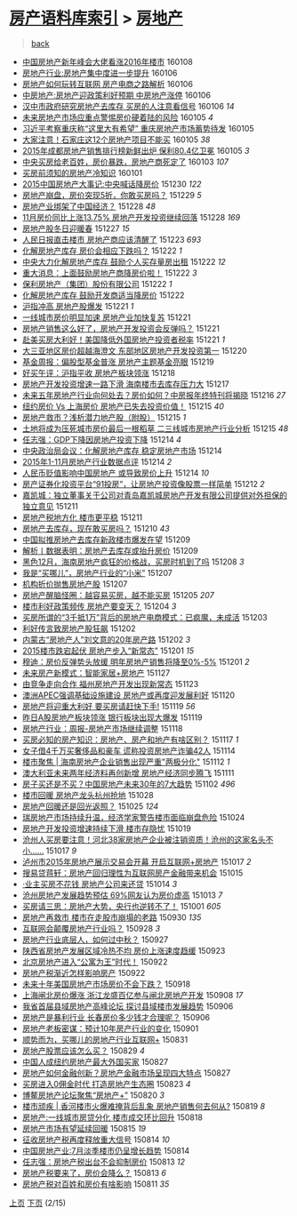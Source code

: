[房产语料库索引](../../README.md)  > [房地产](房地产.md)
====
> [back](../README.md)

- [中国房地产新年峰会大佬看涨2016年楼市](http://jkwz.applinzi.com/ittc/6784813726708532229.html#%E4%B8%AD%E5%9B%BD%E6%88%BF%E5%9C%B0%E4%BA%A7%E6%96%B0%E5%B9%B4%E5%B3%B0%E4%BC%9A%E5%A4%A7%E4%BD%AC%E7%9C%8B%E6%B6%A82016%E5%B9%B4%E6%A5%BC%E5%B8%82) 160108  
- [房地产行业:房地产集中度进一步提升](http://jkwz.applinzi.com/ittc/6784227848017675269.html#%E6%88%BF%E5%9C%B0%E4%BA%A7%E8%A1%8C%E4%B8%9A%3A%E6%88%BF%E5%9C%B0%E4%BA%A7%E9%9B%86%E4%B8%AD%E5%BA%A6%E8%BF%9B%E4%B8%80%E6%AD%A5%E6%8F%90%E5%8D%87) 160106  
- [房地产如何玩转互联网 房产电商之路解析](http://jkwz.applinzi.com/ittc/6784222590881235972.html#%E6%88%BF%E5%9C%B0%E4%BA%A7%E5%A6%82%E4%BD%95%E7%8E%A9%E8%BD%AC%E4%BA%92%E8%81%94%E7%BD%91+%E6%88%BF%E4%BA%A7%E7%94%B5%E5%95%86%E4%B9%8B%E8%B7%AF%E8%A7%A3%E6%9E%90) 160106  
- [中房地产:房地产迎政策利好预期 中房地产涨停](http://jkwz.applinzi.com/ittc/6784220746335388677.html#%E4%B8%AD%E6%88%BF%E5%9C%B0%E4%BA%A7%3A%E6%88%BF%E5%9C%B0%E4%BA%A7%E8%BF%8E%E6%94%BF%E7%AD%96%E5%88%A9%E5%A5%BD%E9%A2%84%E6%9C%9F+%E4%B8%AD%E6%88%BF%E5%9C%B0%E4%BA%A7%E6%B6%A8%E5%81%9C) 160106  
- [汉中市政府研究房地产去库存 买房的人注意看信号](http://jkwz.applinzi.com/ittc/6784114710601532420.html#%E6%B1%89%E4%B8%AD%E5%B8%82%E6%94%BF%E5%BA%9C%E7%A0%94%E7%A9%B6%E6%88%BF%E5%9C%B0%E4%BA%A7%E5%8E%BB%E5%BA%93%E5%AD%98+%E4%B9%B0%E6%88%BF%E7%9A%84%E4%BA%BA%E6%B3%A8%E6%84%8F%E7%9C%8B%E4%BF%A1%E5%8F%B7) 160106 *14* 
- [未来房地产市场应重点警惕房价硬着陆的风险](http://jkwz.applinzi.com/ittc/6783940605810050052.html#%E6%9C%AA%E6%9D%A5%E6%88%BF%E5%9C%B0%E4%BA%A7%E5%B8%82%E5%9C%BA%E5%BA%94%E9%87%8D%E7%82%B9%E8%AD%A6%E6%83%95%E6%88%BF%E4%BB%B7%E7%A1%AC%E7%9D%80%E9%99%86%E7%9A%84%E9%A3%8E%E9%99%A9) 160105 *4* 
- [习近平考察重庆称“这里大有希望” 重庆房地产市场蓄势待发](http://jkwz.applinzi.com/ittc/6783926070764110853.html#%E4%B9%A0%E8%BF%91%E5%B9%B3%E8%80%83%E5%AF%9F%E9%87%8D%E5%BA%86%E7%A7%B0%E2%80%9C%E8%BF%99%E9%87%8C%E5%A4%A7%E6%9C%89%E5%B8%8C%E6%9C%9B%E2%80%9D+%E9%87%8D%E5%BA%86%E6%88%BF%E5%9C%B0%E4%BA%A7%E5%B8%82%E5%9C%BA%E8%93%84%E5%8A%BF%E5%BE%85%E5%8F%91) 160105  
- [大家注意！石家庄这12个房地产项目不能买](http://jkwz.applinzi.com/ittc/6783880711190873093.html#%E5%A4%A7%E5%AE%B6%E6%B3%A8%E6%84%8F%EF%BC%81%E7%9F%B3%E5%AE%B6%E5%BA%84%E8%BF%9912%E4%B8%AA%E6%88%BF%E5%9C%B0%E4%BA%A7%E9%A1%B9%E7%9B%AE%E4%B8%8D%E8%83%BD%E4%B9%B0) 160105 *38* 
- [2015年成都房地产销售排行榜新鲜出炉 保利80.4亿卫冕](http://jkwz.applinzi.com/ittc/6783858123853005829.html#2015%E5%B9%B4%E6%88%90%E9%83%BD%E6%88%BF%E5%9C%B0%E4%BA%A7%E9%94%80%E5%94%AE%E6%8E%92%E8%A1%8C%E6%A6%9C%E6%96%B0%E9%B2%9C%E5%87%BA%E7%82%89+%E4%BF%9D%E5%88%A980.4%E4%BA%BF%E5%8D%AB%E5%86%95) 160105 *3* 
- [中央买房给老百姓，房价暴跌，房地产商死定了](http://jkwz.applinzi.com/ittc/6783004222815732741.html#%E4%B8%AD%E5%A4%AE%E4%B9%B0%E6%88%BF%E7%BB%99%E8%80%81%E7%99%BE%E5%A7%93%EF%BC%8C%E6%88%BF%E4%BB%B7%E6%9A%B4%E8%B7%8C%EF%BC%8C%E6%88%BF%E5%9C%B0%E4%BA%A7%E5%95%86%E6%AD%BB%E5%AE%9A%E4%BA%86) 160103 *107* 
- [买房前须知的房地产冷知识](http://jkwz.applinzi.com/ittc/6782334685028025349.html#%E4%B9%B0%E6%88%BF%E5%89%8D%E9%A1%BB%E7%9F%A5%E7%9A%84%E6%88%BF%E5%9C%B0%E4%BA%A7%E5%86%B7%E7%9F%A5%E8%AF%86) 160101  
- [2015中国房地产大事记:中央喊话降房价](http://jkwz.applinzi.com/ittc/6781614540563416068.html#2015%E4%B8%AD%E5%9B%BD%E6%88%BF%E5%9C%B0%E4%BA%A7%E5%A4%A7%E4%BA%8B%E8%AE%B0%3A%E4%B8%AD%E5%A4%AE%E5%96%8A%E8%AF%9D%E9%99%8D%E6%88%BF%E4%BB%B7) 151230 *122* 
- [房地产崩盘，房价突现5折，你敢买房吗？](http://jkwz.applinzi.com/ittc/6781217894943949828.html#%E6%88%BF%E5%9C%B0%E4%BA%A7%E5%B4%A9%E7%9B%98%EF%BC%8C%E6%88%BF%E4%BB%B7%E7%AA%81%E7%8E%B05%E6%8A%98%EF%BC%8C%E4%BD%A0%E6%95%A2%E4%B9%B0%E6%88%BF%E5%90%97%EF%BC%9F) 151229 *5* 
- [房地产业绑架了中国经济？](http://jkwz.applinzi.com/ittc/6780883914453419012.html#%E6%88%BF%E5%9C%B0%E4%BA%A7%E4%B8%9A%E7%BB%91%E6%9E%B6%E4%BA%86%E4%B8%AD%E5%9B%BD%E7%BB%8F%E6%B5%8E%EF%BC%9F) 151228 *48* 
- [11月房价同比上涨13.75% 房地产开发投资继续回落](http://jkwz.applinzi.com/ittc/6780817979386364933.html#11%E6%9C%88%E6%88%BF%E4%BB%B7%E5%90%8C%E6%AF%94%E4%B8%8A%E6%B6%A813.75%25+%E6%88%BF%E5%9C%B0%E4%BA%A7%E5%BC%80%E5%8F%91%E6%8A%95%E8%B5%84%E7%BB%A7%E7%BB%AD%E5%9B%9E%E8%90%BD) 151228 *169* 
- [房地产股冬日迎暖春](http://jkwz.applinzi.com/ittc/6780492957400695812.html#%E6%88%BF%E5%9C%B0%E4%BA%A7%E8%82%A1%E5%86%AC%E6%97%A5%E8%BF%8E%E6%9A%96%E6%98%A5) 151227 *15* 
- [人民日报直击楼市 房地产商应该清醒了](http://jkwz.applinzi.com/ittc/6778933913489769477.html#%E4%BA%BA%E6%B0%91%E6%97%A5%E6%8A%A5%E7%9B%B4%E5%87%BB%E6%A5%BC%E5%B8%82+%E6%88%BF%E5%9C%B0%E4%BA%A7%E5%95%86%E5%BA%94%E8%AF%A5%E6%B8%85%E9%86%92%E4%BA%86) 151223 *693* 
- [化解房地产库存  房价会相应下跌吗？](http://jkwz.applinzi.com/ittc/6778752739484107780.html#%E5%8C%96%E8%A7%A3%E6%88%BF%E5%9C%B0%E4%BA%A7%E5%BA%93%E5%AD%98++%E6%88%BF%E4%BB%B7%E4%BC%9A%E7%9B%B8%E5%BA%94%E4%B8%8B%E8%B7%8C%E5%90%97%EF%BC%9F) 151222 *1* 
- [中央大力化解房地产库存 鼓励个人买存量房出租](http://jkwz.applinzi.com/ittc/6778622187615552517.html#%E4%B8%AD%E5%A4%AE%E5%A4%A7%E5%8A%9B%E5%8C%96%E8%A7%A3%E6%88%BF%E5%9C%B0%E4%BA%A7%E5%BA%93%E5%AD%98+%E9%BC%93%E5%8A%B1%E4%B8%AA%E4%BA%BA%E4%B9%B0%E5%AD%98%E9%87%8F%E6%88%BF%E5%87%BA%E7%A7%9F) 151222 *12* 
- [重大消息：上面鼓励房地产商降房价啦！](http://jkwz.applinzi.com/ittc/6778580686151877637.html#%E9%87%8D%E5%A4%A7%E6%B6%88%E6%81%AF%EF%BC%9A%E4%B8%8A%E9%9D%A2%E9%BC%93%E5%8A%B1%E6%88%BF%E5%9C%B0%E4%BA%A7%E5%95%86%E9%99%8D%E6%88%BF%E4%BB%B7%E5%95%A6%EF%BC%81) 151222 *3* 
- [保利房地产（集团）股份有限公司](http://jkwz.applinzi.com/ittc/6778513199704048644.html#%E4%BF%9D%E5%88%A9%E6%88%BF%E5%9C%B0%E4%BA%A7%EF%BC%88%E9%9B%86%E5%9B%A2%EF%BC%89%E8%82%A1%E4%BB%BD%E6%9C%89%E9%99%90%E5%85%AC%E5%8F%B8) 151222 *1* 
- [化解房地产库存 鼓励开发商适当降房价](http://jkwz.applinzi.com/ittc/6778501384790082565.html#%E5%8C%96%E8%A7%A3%E6%88%BF%E5%9C%B0%E4%BA%A7%E5%BA%93%E5%AD%98+%E9%BC%93%E5%8A%B1%E5%BC%80%E5%8F%91%E5%95%86%E9%80%82%E5%BD%93%E9%99%8D%E6%88%BF%E4%BB%B7) 151222  
- [沪指冲高 房地产股爆发](http://jkwz.applinzi.com/ittc/6778279312298083332.html#%E6%B2%AA%E6%8C%87%E5%86%B2%E9%AB%98+%E6%88%BF%E5%9C%B0%E4%BA%A7%E8%82%A1%E7%88%86%E5%8F%91) 151221 *1* 
- [一线城市房价明显加速 房地产业加快复苏](http://jkwz.applinzi.com/ittc/6778310192211166212.html#%E4%B8%80%E7%BA%BF%E5%9F%8E%E5%B8%82%E6%88%BF%E4%BB%B7%E6%98%8E%E6%98%BE%E5%8A%A0%E9%80%9F+%E6%88%BF%E5%9C%B0%E4%BA%A7%E4%B8%9A%E5%8A%A0%E5%BF%AB%E5%A4%8D%E8%8B%8F) 151221  
- [房地产销售这么好了，房地产开发投资会反弹吗？](http://jkwz.applinzi.com/ittc/6778235426032845829.html#%E6%88%BF%E5%9C%B0%E4%BA%A7%E9%94%80%E5%94%AE%E8%BF%99%E4%B9%88%E5%A5%BD%E4%BA%86%EF%BC%8C%E6%88%BF%E5%9C%B0%E4%BA%A7%E5%BC%80%E5%8F%91%E6%8A%95%E8%B5%84%E4%BC%9A%E5%8F%8D%E5%BC%B9%E5%90%97%EF%BC%9F) 151221  
- [赴美买房大利好！美国降低外国房地产投资者税率](http://jkwz.applinzi.com/ittc/6778188925395010564.html#%E8%B5%B4%E7%BE%8E%E4%B9%B0%E6%88%BF%E5%A4%A7%E5%88%A9%E5%A5%BD%EF%BC%81%E7%BE%8E%E5%9B%BD%E9%99%8D%E4%BD%8E%E5%A4%96%E5%9B%BD%E6%88%BF%E5%9C%B0%E4%BA%A7%E6%8A%95%E8%B5%84%E8%80%85%E7%A8%8E%E7%8E%87) 151221 *1* 
- [大三亚地区房价超越海澄文 东部地区房地产开发投资第一](http://jkwz.applinzi.com/ittc/6777988653272007685.html#%E5%A4%A7%E4%B8%89%E4%BA%9A%E5%9C%B0%E5%8C%BA%E6%88%BF%E4%BB%B7%E8%B6%85%E8%B6%8A%E6%B5%B7%E6%BE%84%E6%96%87+%E4%B8%9C%E9%83%A8%E5%9C%B0%E5%8C%BA%E6%88%BF%E5%9C%B0%E4%BA%A7%E5%BC%80%E5%8F%91%E6%8A%95%E8%B5%84%E7%AC%AC%E4%B8%80) 151220  
- [基金周报：偏股型基金普涨 房地产主题基金亮眼](http://jkwz.applinzi.com/ittc/6777450890806166532.html#%E5%9F%BA%E9%87%91%E5%91%A8%E6%8A%A5%EF%BC%9A%E5%81%8F%E8%82%A1%E5%9E%8B%E5%9F%BA%E9%87%91%E6%99%AE%E6%B6%A8+%E6%88%BF%E5%9C%B0%E4%BA%A7%E4%B8%BB%E9%A2%98%E5%9F%BA%E9%87%91%E4%BA%AE%E7%9C%BC) 151219  
- [好买午评：沪指平收 房地产板块领涨](http://jkwz.applinzi.com/ittc/6777118256376841221.html#%E5%A5%BD%E4%B9%B0%E5%8D%88%E8%AF%84%EF%BC%9A%E6%B2%AA%E6%8C%87%E5%B9%B3%E6%94%B6+%E6%88%BF%E5%9C%B0%E4%BA%A7%E6%9D%BF%E5%9D%97%E9%A2%86%E6%B6%A8) 151218  
- [房地产开发投资增速一路下滑 海南楼市去库存压力大](http://jkwz.applinzi.com/ittc/6776726521318474757.html#%E6%88%BF%E5%9C%B0%E4%BA%A7%E5%BC%80%E5%8F%91%E6%8A%95%E8%B5%84%E5%A2%9E%E9%80%9F%E4%B8%80%E8%B7%AF%E4%B8%8B%E6%BB%91+%E6%B5%B7%E5%8D%97%E6%A5%BC%E5%B8%82%E5%8E%BB%E5%BA%93%E5%AD%98%E5%8E%8B%E5%8A%9B%E5%A4%A7) 151217  
- [未来五年房地产行业向何处去？房价如何？中房报年终特刊将揭晓](http://jkwz.applinzi.com/ittc/6776451492475307012.html#%E6%9C%AA%E6%9D%A5%E4%BA%94%E5%B9%B4%E6%88%BF%E5%9C%B0%E4%BA%A7%E8%A1%8C%E4%B8%9A%E5%90%91%E4%BD%95%E5%A4%84%E5%8E%BB%EF%BC%9F%E6%88%BF%E4%BB%B7%E5%A6%82%E4%BD%95%EF%BC%9F%E4%B8%AD%E6%88%BF%E6%8A%A5%E5%B9%B4%E7%BB%88%E7%89%B9%E5%88%8A%E5%B0%86%E6%8F%AD%E6%99%93) 151216 *27* 
- [纽约房价 Vs 上海房价 房地产已失去投资价值！](http://jkwz.applinzi.com/ittc/6776091470100694020.html#%E7%BA%BD%E7%BA%A6%E6%88%BF%E4%BB%B7+Vs+%E4%B8%8A%E6%B5%B7%E6%88%BF%E4%BB%B7+%E6%88%BF%E5%9C%B0%E4%BA%A7%E5%B7%B2%E5%A4%B1%E5%8E%BB%E6%8A%95%E8%B5%84%E4%BB%B7%E5%80%BC%EF%BC%81) 151215 *40* 
- [房地产救市？浅析潜力地产股（附股）](http://jkwz.applinzi.com/ittc/6776079265850459141.html#%E6%88%BF%E5%9C%B0%E4%BA%A7%E6%95%91%E5%B8%82%EF%BC%9F%E6%B5%85%E6%9E%90%E6%BD%9C%E5%8A%9B%E5%9C%B0%E4%BA%A7%E8%82%A1%EF%BC%88%E9%99%84%E8%82%A1%EF%BC%89) 151215 *1* 
- [土地将成为压死城市房价最后一根稻草 二三线城市房地产行业分析](http://jkwz.applinzi.com/ittc/6776010472402977797.html#%E5%9C%9F%E5%9C%B0%E5%B0%86%E6%88%90%E4%B8%BA%E5%8E%8B%E6%AD%BB%E5%9F%8E%E5%B8%82%E6%88%BF%E4%BB%B7%E6%9C%80%E5%90%8E%E4%B8%80%E6%A0%B9%E7%A8%BB%E8%8D%89+%E4%BA%8C%E4%B8%89%E7%BA%BF%E5%9F%8E%E5%B8%82%E6%88%BF%E5%9C%B0%E4%BA%A7%E8%A1%8C%E4%B8%9A%E5%88%86%E6%9E%90) 151215 *48* 
- [任志强：GDP下降因房地产投资下降](http://jkwz.applinzi.com/ittc/6775797101267256325.html#%E4%BB%BB%E5%BF%97%E5%BC%BA%EF%BC%9AGDP%E4%B8%8B%E9%99%8D%E5%9B%A0%E6%88%BF%E5%9C%B0%E4%BA%A7%E6%8A%95%E8%B5%84%E4%B8%8B%E9%99%8D) 151214 *4* 
- [中央政治局会议：化解房地产库存 稳定房地产市场](http://jkwz.applinzi.com/ittc/6775730731104076804.html#%E4%B8%AD%E5%A4%AE%E6%94%BF%E6%B2%BB%E5%B1%80%E4%BC%9A%E8%AE%AE%EF%BC%9A%E5%8C%96%E8%A7%A3%E6%88%BF%E5%9C%B0%E4%BA%A7%E5%BA%93%E5%AD%98+%E7%A8%B3%E5%AE%9A%E6%88%BF%E5%9C%B0%E4%BA%A7%E5%B8%82%E5%9C%BA) 151214  
- [2015年1-11月房地产行业数据点评](http://jkwz.applinzi.com/ittc/6775722477133235204.html#2015%E5%B9%B41-11%E6%9C%88%E6%88%BF%E5%9C%B0%E4%BA%A7%E8%A1%8C%E4%B8%9A%E6%95%B0%E6%8D%AE%E7%82%B9%E8%AF%84) 151214 *2* 
- [人民币贬值影响中国房地产 或导致房价上升](http://jkwz.applinzi.com/ittc/6775674208457851909.html#%E4%BA%BA%E6%B0%91%E5%B8%81%E8%B4%AC%E5%80%BC%E5%BD%B1%E5%93%8D%E4%B8%AD%E5%9B%BD%E6%88%BF%E5%9C%B0%E4%BA%A7+%E6%88%96%E5%AF%BC%E8%87%B4%E6%88%BF%E4%BB%B7%E4%B8%8A%E5%8D%87) 151214 *10* 
- [房产证券化投资平台“91投房”，让房地产投资像股票一样简单](http://jkwz.applinzi.com/ittc/6774871290309772292.html#%E6%88%BF%E4%BA%A7%E8%AF%81%E5%88%B8%E5%8C%96%E6%8A%95%E8%B5%84%E5%B9%B3%E5%8F%B0%E2%80%9C91%E6%8A%95%E6%88%BF%E2%80%9D%EF%BC%8C%E8%AE%A9%E6%88%BF%E5%9C%B0%E4%BA%A7%E6%8A%95%E8%B5%84%E5%83%8F%E8%82%A1%E7%A5%A8%E4%B8%80%E6%A0%B7%E7%AE%80%E5%8D%95) 151212 *2* 
- [嘉凯城：独立董事关于公司对青岛嘉凯城房地产开发有限公司提供对外担保的独立意见](http://jkwz.applinzi.com/ittc/6774642880853574661.html#%E5%98%89%E5%87%AF%E5%9F%8E%EF%BC%9A%E7%8B%AC%E7%AB%8B%E8%91%A3%E4%BA%8B%E5%85%B3%E4%BA%8E%E5%85%AC%E5%8F%B8%E5%AF%B9%E9%9D%92%E5%B2%9B%E5%98%89%E5%87%AF%E5%9F%8E%E6%88%BF%E5%9C%B0%E4%BA%A7%E5%BC%80%E5%8F%91%E6%9C%89%E9%99%90%E5%85%AC%E5%8F%B8%E6%8F%90%E4%BE%9B%E5%AF%B9%E5%A4%96%E6%8B%85%E4%BF%9D%E7%9A%84%E7%8B%AC%E7%AB%8B%E6%84%8F%E8%A7%81) 151211  
- [房地产税地方化 楼市更平稳](http://jkwz.applinzi.com/ittc/6774503578865763333.html#%E6%88%BF%E5%9C%B0%E4%BA%A7%E7%A8%8E%E5%9C%B0%E6%96%B9%E5%8C%96+%E6%A5%BC%E5%B8%82%E6%9B%B4%E5%B9%B3%E7%A8%B3) 151211  
- [房地产去库存，现在敢买房吗？](http://jkwz.applinzi.com/ittc/6774118736068084740.html#%E6%88%BF%E5%9C%B0%E4%BA%A7%E5%8E%BB%E5%BA%93%E5%AD%98%EF%BC%8C%E7%8E%B0%E5%9C%A8%E6%95%A2%E4%B9%B0%E6%88%BF%E5%90%97%EF%BC%9F) 151210 *43* 
- [中国拟推房地产去库存新政楼市爆发在望](http://jkwz.applinzi.com/ittc/6773754055583335429.html#%E4%B8%AD%E5%9B%BD%E6%8B%9F%E6%8E%A8%E6%88%BF%E5%9C%B0%E4%BA%A7%E5%8E%BB%E5%BA%93%E5%AD%98%E6%96%B0%E6%94%BF%E6%A5%BC%E5%B8%82%E7%88%86%E5%8F%91%E5%9C%A8%E6%9C%9B) 151209  
- [解析丨数据表明：房地产去库存或抬升房价](http://jkwz.applinzi.com/ittc/6773720707175547909.html#%E8%A7%A3%E6%9E%90%E4%B8%A8%E6%95%B0%E6%8D%AE%E8%A1%A8%E6%98%8E%EF%BC%9A%E6%88%BF%E5%9C%B0%E4%BA%A7%E5%8E%BB%E5%BA%93%E5%AD%98%E6%88%96%E6%8A%AC%E5%8D%87%E6%88%BF%E4%BB%B7) 151209  
- [黑色12月，海南房地产疯狂的价格战，买房时机到了吗](http://jkwz.applinzi.com/ittc/6773387797037843461.html#%E9%BB%91%E8%89%B212%E6%9C%88%EF%BC%8C%E6%B5%B7%E5%8D%97%E6%88%BF%E5%9C%B0%E4%BA%A7%E7%96%AF%E7%8B%82%E7%9A%84%E4%BB%B7%E6%A0%BC%E6%88%98%EF%BC%8C%E4%B9%B0%E6%88%BF%E6%97%B6%E6%9C%BA%E5%88%B0%E4%BA%86%E5%90%97) 151208 *3* 
- [我是“买哪儿”，房地产行业的“小米”](http://jkwz.applinzi.com/ittc/6773071873260913668.html#%E6%88%91%E6%98%AF%E2%80%9C%E4%B9%B0%E5%93%AA%E5%84%BF%E2%80%9D%EF%BC%8C%E6%88%BF%E5%9C%B0%E4%BA%A7%E8%A1%8C%E4%B8%9A%E7%9A%84%E2%80%9C%E5%B0%8F%E7%B1%B3%E2%80%9D) 151207  
- [机构折价抛售房地产股](http://jkwz.applinzi.com/ittc/6772900410583155717.html#%E6%9C%BA%E6%9E%84%E6%8A%98%E4%BB%B7%E6%8A%9B%E5%94%AE%E6%88%BF%E5%9C%B0%E4%BA%A7%E8%82%A1) 151207  
- [房地产醒脑怪圈：越容易买房，越不能买房](http://jkwz.applinzi.com/ittc/6772249586450301956.html#%E6%88%BF%E5%9C%B0%E4%BA%A7%E9%86%92%E8%84%91%E6%80%AA%E5%9C%88%EF%BC%9A%E8%B6%8A%E5%AE%B9%E6%98%93%E4%B9%B0%E6%88%BF%EF%BC%8C%E8%B6%8A%E4%B8%8D%E8%83%BD%E4%B9%B0%E6%88%BF) 151205 *207* 
- [楼市利好政策频传 房地产要变天？](http://jkwz.applinzi.com/ittc/6771937337202443268.html#%E6%A5%BC%E5%B8%82%E5%88%A9%E5%A5%BD%E6%94%BF%E7%AD%96%E9%A2%91%E4%BC%A0+%E6%88%BF%E5%9C%B0%E4%BA%A7%E8%A6%81%E5%8F%98%E5%A4%A9%EF%BC%9F) 151204 *3* 
- [买房所谓的“3千抵1万”背后的房地产电商模式：已疯魔，未成活](http://jkwz.applinzi.com/ittc/6771695948669649924.html#%E4%B9%B0%E6%88%BF%E6%89%80%E8%B0%93%E7%9A%84%E2%80%9C3%E5%8D%83%E6%8A%B51%E4%B8%87%E2%80%9D%E8%83%8C%E5%90%8E%E7%9A%84%E6%88%BF%E5%9C%B0%E4%BA%A7%E7%94%B5%E5%95%86%E6%A8%A1%E5%BC%8F%EF%BC%9A%E5%B7%B2%E7%96%AF%E9%AD%94%EF%BC%8C%E6%9C%AA%E6%88%90%E6%B4%BB) 151203  
- [利好传言致房地产股狂飙](http://jkwz.applinzi.com/ittc/6771024588578489348.html#%E5%88%A9%E5%A5%BD%E4%BC%A0%E8%A8%80%E8%87%B4%E6%88%BF%E5%9C%B0%E4%BA%A7%E8%82%A1%E7%8B%82%E9%A3%99) 151202  
- [内蒙古“房地产人”刘文意的20年房产路](http://jkwz.applinzi.com/ittc/6771073709406422020.html#%E5%86%85%E8%92%99%E5%8F%A4%E2%80%9C%E6%88%BF%E5%9C%B0%E4%BA%A7%E4%BA%BA%E2%80%9D%E5%88%98%E6%96%87%E6%84%8F%E7%9A%8420%E5%B9%B4%E6%88%BF%E4%BA%A7%E8%B7%AF) 151202 *3* 
- [2015楼市跌宕起伏 房地产步入“新常态”](http://jkwz.applinzi.com/ittc/6770931411146245124.html#2015%E6%A5%BC%E5%B8%82%E8%B7%8C%E5%AE%95%E8%B5%B7%E4%BC%8F+%E6%88%BF%E5%9C%B0%E4%BA%A7%E6%AD%A5%E5%85%A5%E2%80%9C%E6%96%B0%E5%B8%B8%E6%80%81%E2%80%9D) 151201 *15* 
- [穆迪：房价反弹势头放缓 明年房地产销售将降至0%-5%](http://jkwz.applinzi.com/ittc/6770627725232702468.html#%E7%A9%86%E8%BF%AA%EF%BC%9A%E6%88%BF%E4%BB%B7%E5%8F%8D%E5%BC%B9%E5%8A%BF%E5%A4%B4%E6%94%BE%E7%BC%93+%E6%98%8E%E5%B9%B4%E6%88%BF%E5%9C%B0%E4%BA%A7%E9%94%80%E5%94%AE%E5%B0%86%E9%99%8D%E8%87%B30%25-5%25) 151201 *2* 
- [未来房产新模式：智能家居+房地产](http://jkwz.applinzi.com/ittc/6769328043160241156.html#%E6%9C%AA%E6%9D%A5%E6%88%BF%E4%BA%A7%E6%96%B0%E6%A8%A1%E5%BC%8F%EF%BC%9A%E6%99%BA%E8%83%BD%E5%AE%B6%E5%B1%85%2B%E6%88%BF%E5%9C%B0%E4%BA%A7) 151127  
- [由竞争走向合作 福州房地产开发出现新常态](http://jkwz.applinzi.com/ittc/6767909925569430533.html#%E7%94%B1%E7%AB%9E%E4%BA%89%E8%B5%B0%E5%90%91%E5%90%88%E4%BD%9C+%E7%A6%8F%E5%B7%9E%E6%88%BF%E5%9C%B0%E4%BA%A7%E5%BC%80%E5%8F%91%E5%87%BA%E7%8E%B0%E6%96%B0%E5%B8%B8%E6%80%81) 151123  
- [澳洲APEC强调基础设施建设 房地产或再度迎发展利好](http://jkwz.applinzi.com/ittc/6766776754203264005.html#%E6%BE%B3%E6%B4%B2APEC%E5%BC%BA%E8%B0%83%E5%9F%BA%E7%A1%80%E8%AE%BE%E6%96%BD%E5%BB%BA%E8%AE%BE+%E6%88%BF%E5%9C%B0%E4%BA%A7%E6%88%96%E5%86%8D%E5%BA%A6%E8%BF%8E%E5%8F%91%E5%B1%95%E5%88%A9%E5%A5%BD) 151120  
- [房地产将迎重大利好 要买房请赶快下手!](http://jkwz.applinzi.com/ittc/6766414138305938437.html#%E6%88%BF%E5%9C%B0%E4%BA%A7%E5%B0%86%E8%BF%8E%E9%87%8D%E5%A4%A7%E5%88%A9%E5%A5%BD+%E8%A6%81%E4%B9%B0%E6%88%BF%E8%AF%B7%E8%B5%B6%E5%BF%AB%E4%B8%8B%E6%89%8B%21) 151119 *56* 
- [昨日A股房地产板块领涨 银行板块出现大爆发](http://jkwz.applinzi.com/ittc/6766368628199130117.html#%E6%98%A8%E6%97%A5A%E8%82%A1%E6%88%BF%E5%9C%B0%E4%BA%A7%E6%9D%BF%E5%9D%97%E9%A2%86%E6%B6%A8+%E9%93%B6%E8%A1%8C%E6%9D%BF%E5%9D%97%E5%87%BA%E7%8E%B0%E5%A4%A7%E7%88%86%E5%8F%91) 151119  
- [房地产行业：周报-房地产市场继续调整](http://jkwz.applinzi.com/ittc/6765962377988408324.html#%E6%88%BF%E5%9C%B0%E4%BA%A7%E8%A1%8C%E4%B8%9A%EF%BC%9A%E5%91%A8%E6%8A%A5-%E6%88%BF%E5%9C%B0%E4%BA%A7%E5%B8%82%E5%9C%BA%E7%BB%A7%E7%BB%AD%E8%B0%83%E6%95%B4) 151118  
- [买房必知的房产知识：房地产、房产和地产有啥区别？](http://jkwz.applinzi.com/ittc/6765552994338997253.html#%E4%B9%B0%E6%88%BF%E5%BF%85%E7%9F%A5%E7%9A%84%E6%88%BF%E4%BA%A7%E7%9F%A5%E8%AF%86%EF%BC%9A%E6%88%BF%E5%9C%B0%E4%BA%A7%E3%80%81%E6%88%BF%E4%BA%A7%E5%92%8C%E5%9C%B0%E4%BA%A7%E6%9C%89%E5%95%A5%E5%8C%BA%E5%88%AB%EF%BC%9F) 151117 *1* 
- [女子借4千万买奢侈品和豪车 谎称投资房地产诈骗42人](http://jkwz.applinzi.com/ittc/6764554385040606212.html#%E5%A5%B3%E5%AD%90%E5%80%9F4%E5%8D%83%E4%B8%87%E4%B9%B0%E5%A5%A2%E4%BE%88%E5%93%81%E5%92%8C%E8%B1%AA%E8%BD%A6+%E8%B0%8E%E7%A7%B0%E6%8A%95%E8%B5%84%E6%88%BF%E5%9C%B0%E4%BA%A7%E8%AF%88%E9%AA%9742%E4%BA%BA) 151114  
- [楼市聚焦 | 海南房地产企业销售出现严重&quot;两极分化&quot;](http://jkwz.applinzi.com/ittc/6763900258333754372.html#%E6%A5%BC%E5%B8%82%E8%81%9A%E7%84%A6+%7C+%E6%B5%B7%E5%8D%97%E6%88%BF%E5%9C%B0%E4%BA%A7%E4%BC%81%E4%B8%9A%E9%94%80%E5%94%AE%E5%87%BA%E7%8E%B0%E4%B8%A5%E9%87%8D%26quot%3B%E4%B8%A4%E6%9E%81%E5%88%86%E5%8C%96%26quot%3B) 151112 *1* 
- [澳大利亚未来两年经济料再创新增 房地产经济同步腾飞](http://jkwz.applinzi.com/ittc/6763384638223680516.html#%E6%BE%B3%E5%A4%A7%E5%88%A9%E4%BA%9A%E6%9C%AA%E6%9D%A5%E4%B8%A4%E5%B9%B4%E7%BB%8F%E6%B5%8E%E6%96%99%E5%86%8D%E5%88%9B%E6%96%B0%E5%A2%9E+%E6%88%BF%E5%9C%B0%E4%BA%A7%E7%BB%8F%E6%B5%8E%E5%90%8C%E6%AD%A5%E8%85%BE%E9%A3%9E) 151111  
- [房子买还是不买？中国房地产未来30年的7大趋势](http://jkwz.applinzi.com/ittc/6760163204485547013.html#%E6%88%BF%E5%AD%90%E4%B9%B0%E8%BF%98%E6%98%AF%E4%B8%8D%E4%B9%B0%EF%BC%9F%E4%B8%AD%E5%9B%BD%E6%88%BF%E5%9C%B0%E4%BA%A7%E6%9C%AA%E6%9D%A530%E5%B9%B4%E7%9A%847%E5%A4%A7%E8%B6%8B%E5%8A%BF) 151102 *496* 
- [楼市回暖 房地产龙头杭州抢地](http://jkwz.applinzi.com/ittc/6758097844905804805.html#%E6%A5%BC%E5%B8%82%E5%9B%9E%E6%9A%96+%E6%88%BF%E5%9C%B0%E4%BA%A7%E9%BE%99%E5%A4%B4%E6%9D%AD%E5%B7%9E%E6%8A%A2%E5%9C%B0) 151028  
- [房地产回暖还是回光返照？](http://jkwz.applinzi.com/ittc/6756400521076605956.html#%E6%88%BF%E5%9C%B0%E4%BA%A7%E5%9B%9E%E6%9A%96%E8%BF%98%E6%98%AF%E5%9B%9E%E5%85%89%E8%BF%94%E7%85%A7%EF%BC%9F) 151025 *124* 
- [瑞房地产市场持续升温，经济学家警告楼市面临崩盘危险](http://jkwz.applinzi.com/ittc/6756539935713575940.html#%E7%91%9E%E6%88%BF%E5%9C%B0%E4%BA%A7%E5%B8%82%E5%9C%BA%E6%8C%81%E7%BB%AD%E5%8D%87%E6%B8%A9%EF%BC%8C%E7%BB%8F%E6%B5%8E%E5%AD%A6%E5%AE%B6%E8%AD%A6%E5%91%8A%E6%A5%BC%E5%B8%82%E9%9D%A2%E4%B8%B4%E5%B4%A9%E7%9B%98%E5%8D%B1%E9%99%A9) 151024  
- [房地产开发投资增速持续下滑 楼市存隐忧](http://jkwz.applinzi.com/ittc/6754877796255876100.html#%E6%88%BF%E5%9C%B0%E4%BA%A7%E5%BC%80%E5%8F%91%E6%8A%95%E8%B5%84%E5%A2%9E%E9%80%9F%E6%8C%81%E7%BB%AD%E4%B8%8B%E6%BB%91+%E6%A5%BC%E5%B8%82%E5%AD%98%E9%9A%90%E5%BF%A7) 151019  
- [沧州人买房要注意！河北38家房地产企业被注销资质！沧州的这家名头不小......](http://jkwz.applinzi.com/ittc/6754294617005638661.html#%E6%B2%A7%E5%B7%9E%E4%BA%BA%E4%B9%B0%E6%88%BF%E8%A6%81%E6%B3%A8%E6%84%8F%EF%BC%81%E6%B2%B3%E5%8C%9738%E5%AE%B6%E6%88%BF%E5%9C%B0%E4%BA%A7%E4%BC%81%E4%B8%9A%E8%A2%AB%E6%B3%A8%E9%94%80%E8%B5%84%E8%B4%A8%EF%BC%81%E6%B2%A7%E5%B7%9E%E7%9A%84%E8%BF%99%E5%AE%B6%E5%90%8D%E5%A4%B4%E4%B8%8D%E5%B0%8F......) 151017 *9* 
- [泸州市2015年房地产展示交易会开幕 开启互联网+房地产](http://jkwz.applinzi.com/ittc/6754061172648739845.html#%E6%B3%B8%E5%B7%9E%E5%B8%822015%E5%B9%B4%E6%88%BF%E5%9C%B0%E4%BA%A7%E5%B1%95%E7%A4%BA%E4%BA%A4%E6%98%93%E4%BC%9A%E5%BC%80%E5%B9%95+%E5%BC%80%E5%90%AF%E4%BA%92%E8%81%94%E7%BD%91%2B%E6%88%BF%E5%9C%B0%E4%BA%A7) 151017 *2* 
- [搜易贷蒋轩：房地产回归理性为互联网房产金融带来机会](http://jkwz.applinzi.com/ittc/6753469416349025284.html#%E6%90%9C%E6%98%93%E8%B4%B7%E8%92%8B%E8%BD%A9%EF%BC%9A%E6%88%BF%E5%9C%B0%E4%BA%A7%E5%9B%9E%E5%BD%92%E7%90%86%E6%80%A7%E4%B8%BA%E4%BA%92%E8%81%94%E7%BD%91%E6%88%BF%E4%BA%A7%E9%87%91%E8%9E%8D%E5%B8%A6%E6%9D%A5%E6%9C%BA%E4%BC%9A) 151015  
- [·业主买房不花钱 房地产公司来还贷](http://jkwz.applinzi.com/ittc/6753059208317682692.html#%C2%B7%E4%B8%9A%E4%B8%BB%E4%B9%B0%E6%88%BF%E4%B8%8D%E8%8A%B1%E9%92%B1+%E6%88%BF%E5%9C%B0%E4%BA%A7%E5%85%AC%E5%8F%B8%E6%9D%A5%E8%BF%98%E8%B4%B7) 151014 *3* 
- [沧州房地产发展趋势预估 69%网友认为房价虚高](http://jkwz.applinzi.com/ittc/6752716521467479045.html#%E6%B2%A7%E5%B7%9E%E6%88%BF%E5%9C%B0%E4%BA%A7%E5%8F%91%E5%B1%95%E8%B6%8B%E5%8A%BF%E9%A2%84%E4%BC%B0+69%25%E7%BD%91%E5%8F%8B%E8%AE%A4%E4%B8%BA%E6%88%BF%E4%BB%B7%E8%99%9A%E9%AB%98) 151013 *7* 
- [买房请三思：房地产大势，央行也逆转不了！](http://jkwz.applinzi.com/ittc/6748331866663928837.html#%E4%B9%B0%E6%88%BF%E8%AF%B7%E4%B8%89%E6%80%9D%EF%BC%9A%E6%88%BF%E5%9C%B0%E4%BA%A7%E5%A4%A7%E5%8A%BF%EF%BC%8C%E5%A4%AE%E8%A1%8C%E4%B9%9F%E9%80%86%E8%BD%AC%E4%B8%8D%E4%BA%86%EF%BC%81) 151001 *605* 
- [房地产再救市 楼市在走股市崩塌的老路](http://jkwz.applinzi.com/ittc/6747918106693813253.html#%E6%88%BF%E5%9C%B0%E4%BA%A7%E5%86%8D%E6%95%91%E5%B8%82+%E6%A5%BC%E5%B8%82%E5%9C%A8%E8%B5%B0%E8%82%A1%E5%B8%82%E5%B4%A9%E5%A1%8C%E7%9A%84%E8%80%81%E8%B7%AF) 150930 *135* 
- [互联网会颠覆房地产行业吗？](http://jkwz.applinzi.com/ittc/6747050939913012228.html#%E4%BA%92%E8%81%94%E7%BD%91%E4%BC%9A%E9%A2%A0%E8%A6%86%E6%88%BF%E5%9C%B0%E4%BA%A7%E8%A1%8C%E4%B8%9A%E5%90%97%EF%BC%9F) 150928 *3* 
- [房地产行业底层人，如何过中秋？](http://jkwz.applinzi.com/ittc/6746860526833042437.html#%E6%88%BF%E5%9C%B0%E4%BA%A7%E8%A1%8C%E4%B8%9A%E5%BA%95%E5%B1%82%E4%BA%BA%EF%BC%8C%E5%A6%82%E4%BD%95%E8%BF%87%E4%B8%AD%E7%A7%8B%EF%BC%9F) 150927  
- [陕西省房地产发展区域冷热不均 房价上涨速度趋缓](http://jkwz.applinzi.com/ittc/6745187950603125764.html#%E9%99%95%E8%A5%BF%E7%9C%81%E6%88%BF%E5%9C%B0%E4%BA%A7%E5%8F%91%E5%B1%95%E5%8C%BA%E5%9F%9F%E5%86%B7%E7%83%AD%E4%B8%8D%E5%9D%87+%E6%88%BF%E4%BB%B7%E4%B8%8A%E6%B6%A8%E9%80%9F%E5%BA%A6%E8%B6%8B%E7%BC%93) 150923  
- [北京房地产进入“公寓为王”时代！](http://jkwz.applinzi.com/ittc/6744824682270901253.html#%E5%8C%97%E4%BA%AC%E6%88%BF%E5%9C%B0%E4%BA%A7%E8%BF%9B%E5%85%A5%E2%80%9C%E5%85%AC%E5%AF%93%E4%B8%BA%E7%8E%8B%E2%80%9D%E6%97%B6%E4%BB%A3%EF%BC%81) 150922  
- [房地产税渐近怎样影响房产](http://jkwz.applinzi.com/ittc/6744774993793254404.html#%E6%88%BF%E5%9C%B0%E4%BA%A7%E7%A8%8E%E6%B8%90%E8%BF%91%E6%80%8E%E6%A0%B7%E5%BD%B1%E5%93%8D%E6%88%BF%E4%BA%A7) 150922  
- [未来十年美国房地产市场房价不会下跌？](http://jkwz.applinzi.com/ittc/6743479219340772357.html#%E6%9C%AA%E6%9D%A5%E5%8D%81%E5%B9%B4%E7%BE%8E%E5%9B%BD%E6%88%BF%E5%9C%B0%E4%BA%A7%E5%B8%82%E5%9C%BA%E6%88%BF%E4%BB%B7%E4%B8%8D%E4%BC%9A%E4%B8%8B%E8%B7%8C%EF%BC%9F) 150918  
- [上海闸北房价爆涨 浙江龙盛百亿参与闸北房地产开发](http://jkwz.applinzi.com/ittc/6739688914995348485.html#%E4%B8%8A%E6%B5%B7%E9%97%B8%E5%8C%97%E6%88%BF%E4%BB%B7%E7%88%86%E6%B6%A8+%E6%B5%99%E6%B1%9F%E9%BE%99%E7%9B%9B%E7%99%BE%E4%BA%BF%E5%8F%82%E4%B8%8E%E9%97%B8%E5%8C%97%E6%88%BF%E5%9C%B0%E4%BA%A7%E5%BC%80%E5%8F%91) 150908 *17* 
- [我省首届县域房地产高峰论坛 探讨县域楼市发展趋势](http://jkwz.applinzi.com/ittc/6738944034523628549.html#%E6%88%91%E7%9C%81%E9%A6%96%E5%B1%8A%E5%8E%BF%E5%9F%9F%E6%88%BF%E5%9C%B0%E4%BA%A7%E9%AB%98%E5%B3%B0%E8%AE%BA%E5%9D%9B+%E6%8E%A2%E8%AE%A8%E5%8E%BF%E5%9F%9F%E6%A5%BC%E5%B8%82%E5%8F%91%E5%B1%95%E8%B6%8B%E5%8A%BF) 150906  
- [房地产是暴利行业 长春房价多少钱才合理呢？](http://jkwz.applinzi.com/ittc/6738873498276168709.html#%E6%88%BF%E5%9C%B0%E4%BA%A7%E6%98%AF%E6%9A%B4%E5%88%A9%E8%A1%8C%E4%B8%9A+%E9%95%BF%E6%98%A5%E6%88%BF%E4%BB%B7%E5%A4%9A%E5%B0%91%E9%92%B1%E6%89%8D%E5%90%88%E7%90%86%E5%91%A2%EF%BC%9F) 150906  
- [房地产老板密谋：预计10年房产行业的变化](http://jkwz.applinzi.com/ittc/6737086834829526021.html#%E6%88%BF%E5%9C%B0%E4%BA%A7%E8%80%81%E6%9D%BF%E5%AF%86%E8%B0%8B%EF%BC%9A%E9%A2%84%E8%AE%A110%E5%B9%B4%E6%88%BF%E4%BA%A7%E8%A1%8C%E4%B8%9A%E7%9A%84%E5%8F%98%E5%8C%96) 150901  
- [顺势而为，买哪儿的房地产行业互联网+](http://jkwz.applinzi.com/ittc/6736708534109717509.html#%E9%A1%BA%E5%8A%BF%E8%80%8C%E4%B8%BA%EF%BC%8C%E4%B9%B0%E5%93%AA%E5%84%BF%E7%9A%84%E6%88%BF%E5%9C%B0%E4%BA%A7%E8%A1%8C%E4%B8%9A%E4%BA%92%E8%81%94%E7%BD%91%2B) 150831  
- [房地产股票应该怎么买？](http://jkwz.applinzi.com/ittc/6736094074614219781.html#%E6%88%BF%E5%9C%B0%E4%BA%A7%E8%82%A1%E7%A5%A8%E5%BA%94%E8%AF%A5%E6%80%8E%E4%B9%88%E4%B9%B0%EF%BC%9F) 150829 *4* 
- [中国人成纽约房地产最大外国买家](http://jkwz.applinzi.com/ittc/6735263917566411781.html#%E4%B8%AD%E5%9B%BD%E4%BA%BA%E6%88%90%E7%BA%BD%E7%BA%A6%E6%88%BF%E5%9C%B0%E4%BA%A7%E6%9C%80%E5%A4%A7%E5%A4%96%E5%9B%BD%E4%B9%B0%E5%AE%B6) 150827  
- [房地产如何金融创新？房地产金融市场呈现四大特点](http://jkwz.applinzi.com/ittc/6735163338021716996.html#%E6%88%BF%E5%9C%B0%E4%BA%A7%E5%A6%82%E4%BD%95%E9%87%91%E8%9E%8D%E5%88%9B%E6%96%B0%EF%BC%9F%E6%88%BF%E5%9C%B0%E4%BA%A7%E9%87%91%E8%9E%8D%E5%B8%82%E5%9C%BA%E5%91%88%E7%8E%B0%E5%9B%9B%E5%A4%A7%E7%89%B9%E7%82%B9) 150827  
- [买房进入0佣金时代 打造房地产生态圈](http://jkwz.applinzi.com/ittc/6733650478740636677.html#%E4%B9%B0%E6%88%BF%E8%BF%9B%E5%85%A50%E4%BD%A3%E9%87%91%E6%97%B6%E4%BB%A3+%E6%89%93%E9%80%A0%E6%88%BF%E5%9C%B0%E4%BA%A7%E7%94%9F%E6%80%81%E5%9C%88) 150823 *4* 
- [博鳌房地产论坛聚焦“房地产+”](http://jkwz.applinzi.com/ittc/6732577179299021828.html#%E5%8D%9A%E9%B3%8C%E6%88%BF%E5%9C%B0%E4%BA%A7%E8%AE%BA%E5%9D%9B%E8%81%9A%E7%84%A6%E2%80%9C%E6%88%BF%E5%9C%B0%E4%BA%A7%2B%E2%80%9D) 150820 *3* 
- [楼市顽疾 | 香河楼市火爆难掩背后乱象 房地产销售何去何从?](http://jkwz.applinzi.com/ittc/547650615736519520.html#%E6%A5%BC%E5%B8%82%E9%A1%BD%E7%96%BE+%7C+%E9%A6%99%E6%B2%B3%E6%A5%BC%E5%B8%82%E7%81%AB%E7%88%86%E9%9A%BE%E6%8E%A9%E8%83%8C%E5%90%8E%E4%B9%B1%E8%B1%A1+%E6%88%BF%E5%9C%B0%E4%BA%A7%E9%94%80%E5%94%AE%E4%BD%95%E5%8E%BB%E4%BD%95%E4%BB%8E%3F) 150819 *8* 
- [房地产:一线城市房贷分化 楼市成交环比回升](http://jkwz.applinzi.com/ittc/547650615729206725.html#%E6%88%BF%E5%9C%B0%E4%BA%A7%3A%E4%B8%80%E7%BA%BF%E5%9F%8E%E5%B8%82%E6%88%BF%E8%B4%B7%E5%88%86%E5%8C%96+%E6%A5%BC%E5%B8%82%E6%88%90%E4%BA%A4%E7%8E%AF%E6%AF%94%E5%9B%9E%E5%8D%87) 150818  
- [房地产市场有望延续回暖](http://jkwz.applinzi.com/ittc/547650615714044024.html#%E6%88%BF%E5%9C%B0%E4%BA%A7%E5%B8%82%E5%9C%BA%E6%9C%89%E6%9C%9B%E5%BB%B6%E7%BB%AD%E5%9B%9E%E6%9A%96) 150815 *19* 
- [征收房地产税再度释放重大信号](http://jkwz.applinzi.com/ittc/547650615711002888.html#%E5%BE%81%E6%94%B6%E6%88%BF%E5%9C%B0%E4%BA%A7%E7%A8%8E%E5%86%8D%E5%BA%A6%E9%87%8A%E6%94%BE%E9%87%8D%E5%A4%A7%E4%BF%A1%E5%8F%B7) 150814 *10* 
- [中国房地产业:7月淡季楼市仍呈增长趋势](http://jkwz.applinzi.com/ittc/547650615709944661.html#%E4%B8%AD%E5%9B%BD%E6%88%BF%E5%9C%B0%E4%BA%A7%E4%B8%9A%3A7%E6%9C%88%E6%B7%A1%E5%AD%A3%E6%A5%BC%E5%B8%82%E4%BB%8D%E5%91%88%E5%A2%9E%E9%95%BF%E8%B6%8B%E5%8A%BF) 150814  
- [任志强：房地产税出台不会抑制房价](http://jkwz.applinzi.com/ittc/547650615704678209.html#%E4%BB%BB%E5%BF%97%E5%BC%BA%EF%BC%9A%E6%88%BF%E5%9C%B0%E4%BA%A7%E7%A8%8E%E5%87%BA%E5%8F%B0%E4%B8%8D%E4%BC%9A%E6%8A%91%E5%88%B6%E6%88%BF%E4%BB%B7) 150813 *12* 
- [房地产税要来了，房价会降么？](http://jkwz.applinzi.com/ittc/547650615703158978.html#%E6%88%BF%E5%9C%B0%E4%BA%A7%E7%A8%8E%E8%A6%81%E6%9D%A5%E4%BA%86%EF%BC%8C%E6%88%BF%E4%BB%B7%E4%BC%9A%E9%99%8D%E4%B9%88%EF%BC%9F) 150813 *6* 
- [房地产税对百姓和房价有啥影响](http://jkwz.applinzi.com/ittc/547650615678829539.html#%E6%88%BF%E5%9C%B0%E4%BA%A7%E7%A8%8E%E5%AF%B9%E7%99%BE%E5%A7%93%E5%92%8C%E6%88%BF%E4%BB%B7%E6%9C%89%E5%95%A5%E5%BD%B1%E5%93%8D) 150811 *35* 


 [上页](房地产3.md) [下页](房地产1.md)          (2/15)